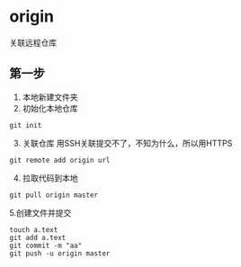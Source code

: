 # origin
关联远程仓库
## 第一步
1. 本地新建文件夹
2. 初始化本地仓库
```
git init
```
3. 关联仓库 用SSH关联提交不了，不知为什么，所以用HTTPS
```
git remote add origin url
```
4. 拉取代码到本地
```
git pull origin master
```
5.创建文件并提交
```
touch a.text
git add a.text
git commit -m "aa"
git push -u origin master
```
